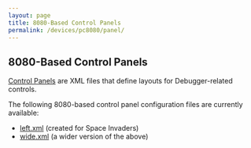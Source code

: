 ```yaml
---
layout: page
title: 8080-Based Control Panels
permalink: /devices/pc8080/panel/
---
```


8080-Based Control Panels
-------------------------

[Control Panels](/pubs/pcx86/panel/) are XML files that define layouts for Debugger-related controls.

The following 8080-based control panel configuration files are currently available:

 - [left.xml](left.xml) (created for Space Invaders)
 - [wide.xml](wide.xml) (a wider version of the above)

